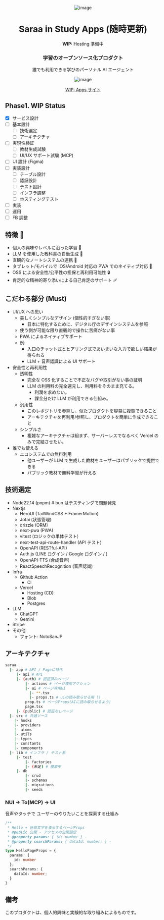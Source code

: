 <div align="center">

![image](https://github.com/user-attachments/assets/e21972db-83db-477a-9525-0f0fcabc64e7)

# Saraa in Study Apps (随時更新)

**WIP:** Hosting 準備中

### 学習のオープンソース化プロダクト

誰でも利用できる学びのパーソナル AI エージェント

![image](https://github.com/user-attachments/assets/fdae643f-ea8a-4b88-9a56-db0579c2858d)

[WIP: Apps サイト](https://tokumei-devs.vercel.app/)

</div>

## Phase1. WIP Status

- [x] サービス設計
- [ ] 基本設計
  - [ ] 技術選定
  - [ ] アーキテクチャ
- [ ] 実現性検証
  - [ ] 教材生成試験
  - [ ] UI/UX サポート試験 (MCP)
- [ ] UI 設計 (Figma)
- [ ] 実装設計
  - [ ] テーブル設計
  - [ ] 認証設計
  - [ ] テスト設計
  - [ ] インフラ調整
  - [ ] ホスティングテスト
- [ ] 実装
- [ ] 運用
- [ ] FB 調整

## 特徴 🌴

- 個人の興味やレベルに沿った学習 🚀
- LLM を使用した教科書の自動生成 📖
- 直観的なノートシステムの連携 📒
- タブレット/モバイルで iOS/Android 対応の PWA でのネイティブ対応 📱
- OSS による安全性/公平性の担保と再利用可能性 🔒
- 肯定的な精神的寄り添いによる自己肯定のサポート 🩹

## こだわる部分 (Must)

- UI/UX への思い
  - 美しくシンプルなデザイン (個性的すぎない事)
    - 日本に特化するために、デジタル庁のデザインシステムを参照
  - 使う側が可能な限り直観的で操作に苦痛がない事
  - PWA によるネイティブサポート
  - 例:
    - 入口のチャット式とヒアリング式であいまいな入力で欲しい結果が得られる
    - LLM + 音声認識による UI サポート
- 安全性と再利用性
  - 透明性
    - 完全な OSS 化することで不正なバグや取引がない事の証明
    - LLM の利用料の完全還元し、利用料をそのまま充てる。
      - 利潤を求めない。
      - 課金分だけ LLM が利用できる仕組み。
  - 汎用性
    - このレポジトリを参照し、似たプロダクトを容易に複製できること
    - アーキテクチャを再利用/参照し、プロダクトを簡単に作成できること
  - シンプルさ
    - 複雑なアーキテクチャは組まず、サーバーレスでなるべく Vercel のみで完結させたい。
- 誰でも使える
  - エコシステムでの無料利用
    - 他ユーザーが LLM で生成した教材をユーザーはパブリックで提供できる
    - パブリック教材で無料学習が行える

## 技術選定

- Node22.14 (pnpm) # bun はテスティングで問題発見
- Nextjs
  - HeroUI (TailWindCSS + FramerMotion)
  - Jotai (状態管理)
  - drizzle (ORM)
  - next-pwa (PWA)
  - vitest (ロジックの単体テスト)
  - next-test-api-route-handler (API テスト)
  - OpenAPI (RESTful-API)
  - Auth.js (LINE ログイン / Google ログイン / )
  - OpenAPI-TTS (合成音声)
  - ReactSpeechRecognition (音声認識)
- Infra
  - Github Action
    - CI
  - Vercel
    - Hosting (CD)
    - Blob
    - Postgres
- LLM
  - ChatGPT
  - Gemini
- Stripe
- その他
  - フォント: NotoSanJP

## アーキテクチャ

```bash
saraa
  |- app # API / Pageに特化
     |- api # API
     |- (auth) # 認証済みページ
         |- actions # ページ専用アクション
         |- ui # ページ専用UI
           |- **.tsx
           |- props.ts # uiの読み取らせる用 ()
         prop.ts # ページProps(AIに読み取らせるよう)
         page.tsx
     |- (public) # 認証なしページ
  |- src # 共通ソース
    |- hooks
    |- providers
    |- atoms
    |- utils
    |- types
    |- constants
    |- components
  |- lib # インフラ / テスト系
     |- test
         |- factories
         |- (未定) # 模索中
     |- db
         |- crud
         |- schemas
         |- migrations
         |- seeds
```

### NUI -> To(MCP) -> UI
音声やタッチで
ユーザーのやりたいことを探索する仕組み

```ts
/**
 * Hello + 任意文字を表示するページProps
 * @public 公開 - アクセスの公開設定
 * @property params: { id: number } - 
 * @property searchParams: { dataId: number; } - 
 */
type HelloPageProps = {
  params: {
    id: number
  };
  searchParams: {
    dataId: number;
  }
}
```

## 備考

このプロダクトは、個人的興味と実験的な取り組みによるものです。
